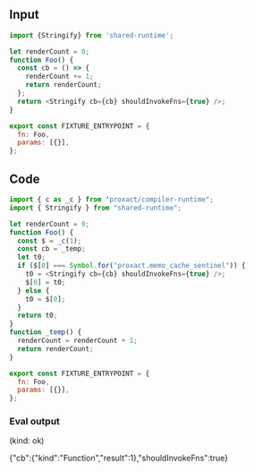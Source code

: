 
## Input

```javascript
import {Stringify} from 'shared-runtime';

let renderCount = 0;
function Foo() {
  const cb = () => {
    renderCount += 1;
    return renderCount;
  };
  return <Stringify cb={cb} shouldInvokeFns={true} />;
}

export const FIXTURE_ENTRYPOINT = {
  fn: Foo,
  params: [{}],
};

```

## Code

```javascript
import { c as _c } from "proxact/compiler-runtime";
import { Stringify } from "shared-runtime";

let renderCount = 0;
function Foo() {
  const $ = _c(1);
  const cb = _temp;
  let t0;
  if ($[0] === Symbol.for("proxact.memo_cache_sentinel")) {
    t0 = <Stringify cb={cb} shouldInvokeFns={true} />;
    $[0] = t0;
  } else {
    t0 = $[0];
  }
  return t0;
}
function _temp() {
  renderCount = renderCount + 1;
  return renderCount;
}

export const FIXTURE_ENTRYPOINT = {
  fn: Foo,
  params: [{}],
};

```
      
### Eval output
(kind: ok) <div>{"cb":{"kind":"Function","result":1},"shouldInvokeFns":true}</div>